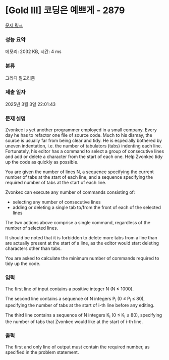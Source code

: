 # [Gold III] 코딩은 예쁘게 - 2879 

[문제 링크](https://www.acmicpc.net/problem/2879) 

### 성능 요약

메모리: 2032 KB, 시간: 4 ms

### 분류

그리디 알고리즘

### 제출 일자

2025년 3월 3일 22:01:43

### 문제 설명

<p>Zvonkec is yet another programmer employed in a small company. Every day he has to refactor one file of source code. Much to his dismay, the source is usually far from being clear and tidy. He is especially bothered by uneven indentation, i.e. the number of tabulators (tabs) indenting each line. Fortunately, his editor has a command to select a group of consecutive lines and add or delete a character from the start of each one. Help Zvonkec tidy up the code as quickly as possible. </p>

<p>You are given the number of lines N, a sequence specifying the current number of tabs at the start of each line, and a sequence specifying the required number of tabs at the start of each line. </p>

<p>Zvonkec can execute any number of commands consisting of: </p>

<ul>
	<li>selecting any number of consecutive lines </li>
	<li>adding or deleting a single tab to/from the front of each of the selected lines </li>
</ul>

<p>The two actions above comprise a single command, regardless of the number of selected lines. </p>

<p>It should be noted that it is forbidden to delete more tabs from a line than are actually present at the start of a line, as the editor would start deleting characters other than tabs. </p>

<p>You are asked to calculate the minimum number of commands required to tidy up the code. </p>

### 입력 

 <p>The first line of input contains a positive integer N (N ≤ 1000). </p>

<p>The second line contains a sequence of N integers P<sub>i</sub> (0 ≤ P<sub>i</sub> ≤ 80), specifying the number of tabs at the start of i-th line before any editing. </p>

<p>The third line contains a sequence of N integers K<sub>i</sub> (0 ≤ K<sub>i</sub> ≤ 80), specifying the number of tabs that Zvonkec would like at the start of i-th line. </p>

### 출력 

 <p>The first and only line of output must contain the required number, as specified in the problem statement. </p>

